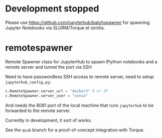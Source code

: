 # Development stopped

Please use <https://github.com/jupyterhub/batchspawner> for spawning Jupyter Notebooks via SLURM/Torque et similia.

# remotespawner
Remote Spawner class for JupyterHub to spawn IPython notebooks and a remote server and tunnel the port via SSH

Need to have passwordless SSH access to remote server, need to setup `jupyterhub_config.py`:

```python
c.RemoteSpawner.server_url = "docker3" # or IP
c.RemoteSpawner.server_user = "zonca"
```

And needs the 8081 port of the local machine that runs `jupyterhub` to be forwarded to 
the remote server.

Currently in development, it sort of works.

See the `qsub` branch for a proof-of-concept integration with Torque.
